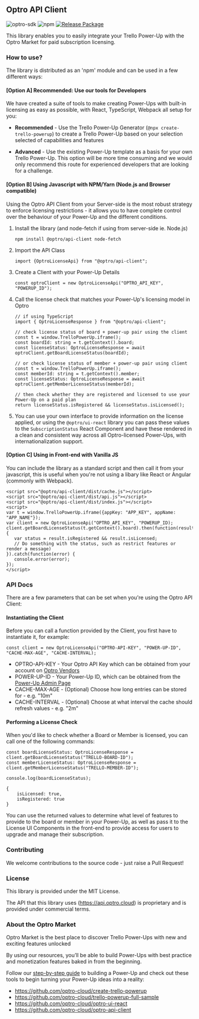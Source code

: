 ## Optro API Client

![optro-sdk](https://img.shields.io/badge/Optro-SDK-blue)
![npm](https://img.shields.io/npm/v/@optro/api-client)
[![Release Package](https://github.com/optro-cloud/optro-api-client/actions/workflows/main.yml/badge.svg)](https://github.com/optro-cloud/optro-api-client/actions/workflows/main.yml)

This library enables you to easily integrate your Trello Power-Up with the Optro Market for paid subscription licensing.

### How to use?

The library is distributed as an 'npm' module and can be used in a few different ways:

#### [Option A] Recommended: Use our tools for Developers

We have created a suite of tools to make creating Power-Ups with built-in licensing as easy as possible, with React, TypeScript, Webpack all setup for you:
* **Recommended** - Use the Trello Power-Up Generator (`@npx create-trello-powerup`) to create a Trello Power-Up based on your selection selected of capabilities and features

* **Advanced** - Use the existing Power-Up template as a basis for your own Trello Power-Up. This option will be more time consuming and we would only recommend this route for experienced developers that are looking for a challenge.

#### [Option B] Using Javascript with NPM/Yarn (Node.js and Browser compatible)

Using the Optro API Client from your Server-side is the most robust strategy to enforce licensing restrictions - it allows you to have complete control over the behaviour of your Power-Up and the different conditions.

1. Install the library (and node-fetch if using from server-side ie. Node.js)

   ```
   npm install @optro/api-client node-fetch
   ```

2. Import the API Class

   ```
   import {OptroLicenseApi} from "@optro/api-client";
   ```

3. Create a Client with your Power-Up Details

   ```
   const optroClient = new OptroLicenseApi("OPTRO_API_KEY", "POWERUP_ID");
   ```

4. Call the license check that matches your Power-Up's licensing model in Optro

   ```
   // if using TypeScript
   import { OptroLicenseResponse } from "@optro/api-client";
   
   // check license status of board + power-up pair using the client
   const t = window.TrelloPowerUp.iframe();
   const boardId: string = t.getContext().board;
   const licenseStatus: OptroLicenseResponse = await optroClient.getBoardLicenseStatus(boardId);
   
   // or check license status of member + power-up pair using client
   const t = window.TrelloPowerUp.iframe();
   const memberId: string = t.getContext().member;
   const licenseStatus: OptroLicenseResponse = await optroClient.getMemberLicenseStatus(memberId);
   
   // then check whether they are registered and licensed to use your Power-Up on a paid plan
   return licenseStatus.isRegistered && licenseStatus.isLicensed();
   ```
   
5. You can use your own interface to provide information on the license applied, or using the `@optro/ui-react` library you can pass these values to the `SubscriptionStatus` React Component and have these rendered in a clean and consistent way across all Optro-licensed Power-Ups, with internationalization support.

#### [Option C] Using in Front-end with Vanilla JS

You can include the library as a standard script and then call it from your javascript, this is useful when you're not using a libary like React or Angular (commonly with Webpack).

```
<script src="@optro/api-client/dist/cache.js"></script>
<script src="@optro/api-client/dist/api.js"></script>
<script src="@optro/api-client/dist/index.js"></script>
<script>
var t = window.TrelloPowerUp.iframe({appKey: "APP_KEY", appName: "APP_NAME"});
var client = new OptroLicenseApi("OPTRO_API_KEY", "POWERUP_ID);
client.getBoardLicenseStatus(t.getContext().board).then(function(result) {
   var status = result.isRegistered && result.isLicensed;
   // Do something with the status, such as restrict features or render a message)
}).catch(function(error) {
   console.error(error);
});
</script>
```

### API Docs

There are a few parameters that can be set when you're using the Optro API Client:

#### Instantiating the Client

Before you can call a function provided by the Client, you first have to instantiate it, for example:

```
const client = new OptroLicenseApi("OPTRO-API-KEY", "POWER-UP-ID", "CACHE-MAX-AGE", "CACHE-INTERVAL);
```

 * OPTRO-API-KEY - Your Optro API Key which can be obtained from your account on [Optro Vendors](https://vendor.optro.cloud)
 * POWER-UP-ID - Your Power-Up ID, which can be obtained from the [Power-Up Admin Page](https://www.trello.com/power-ups/admin)
 * CACHE-MAX-AGE - (Optional) Choose how long entries can be stored for - e.g. "10m"
 * CACHE-INTERVAL - (Optional) Choose at what interval the cache should refresh values - e.g. "2m"

#### Performing a License Check

When you'd like to check whether a Board or Member is licensed, you can call one of the following commands:

```
const boardLicenseStatus: OptroLicenseResponse = client.getBoardLicenseStatus("TRELLO-BOARD-ID");
const memberLicenseStatus: OptroLicenseResponse = client.getMemberLicenseStatus("TRELLO-MEMBER-ID");

console.log(boardLicenseStatus);

{
    isLicensed: true,
    isRegistered: true
}
``` 

You can use the returned values to determine what level of features to provide to the board or member in your Power-Up, as well as pass it to the License UI Components in the front-end to provide access for users to upgrade and manage their subscription.

### Contributing

We welcome contributions to the source code - just raise a Pull Request!

### License

This library is provided under the MIT License.

The API that this library uses (https://api.optro.cloud) is proprietary and is provided under commercial terms.

### About the Optro Market

Optro Market is the best place to discover Trello Power-Ups with new and exciting features unlocked

By using our resources, you’ll be able to build Power-Ups with best practice and monetization features baked in from the beginning.

Follow our [step-by-step guide](https://vendor.optro.cloud/build-trello-powerup) to building a Power-Up and check out these tools to begin turning your Power-Up ideas into a reality:
* https://github.com/optro-cloud/create-trello-powerup
* https://github.com/optro-cloud/trello-powerup-full-sample
* https://github.com/optro-cloud/optro-ui-react
* https://github.com/optro-cloud/optro-api-client 
